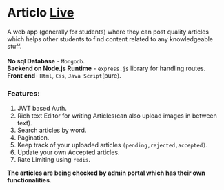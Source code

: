 # Articlo [Live](https://articlo.herokuapp.com)
A web app (generally for students) where they can post quality articles which  helps other students to  find content related to any knowledgeable stuff.\
\
__No sql Database__ - `Mongodb`.\
__Backend on Node.js Runtime__ - `express.js` library for handling routes.\
__Front end__- `Html`, `Css`, `Java Script`(pure).

### Features:
1.  JWT based Auth.
2.  Rich text Editor for writing Articles(can also upload images in between text).
3.  Search articles by word.
4.  Pagination.
5.  Keep track of your uploaded articles `(pending,rejected,accepted)`.
6.  Update your own Accepted articles.
7.  Rate Limiting using `redis`.

__The articles are being checked by admin portal which has their own functionalities__.
